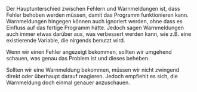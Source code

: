 Der Hauptunterschied zwischen Fehlern und Warnmeldungen ist, dass Fehler behoben werden müssen, damit das Programm funktionieren kann.
Warnmeldungen hingegen können auch ignoriert werden, ohne dass es Einfluss auf das fertige Programm hätte. Jedoch sagen
Warnmeldungen auch immer etwas darüber aus, was verbessert werden kann, wie z.B. eine existierende Variable, die nirgends benutzt wird.

Wenn wir einen Fehler angezeigt bekommen, sollten wir umgehend schauen, was genau das Problem ist und dieses beheben.

Sollten wir eine Warnmeldung bekommen, müssen wir nicht zwingend direkt oder überhaupt darauf reagieren. Jedoch empfiehlt es sich, die Warnmeldung doch einmal genauer anzuschauen.
